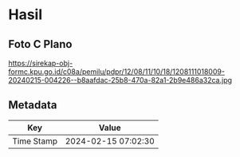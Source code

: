 # Hasil

## Foto C Plano

https://sirekap-obj-formc.kpu.go.id/c08a/pemilu/pdpr/12/08/11/10/18/1208111018009-20240215-004226--b8aafdac-25b8-470a-82a1-2b9e486a32ca.jpg


## Metadata

| Key        | Value               |
| ---------- | ------------------- |
| Time Stamp | 2024-02-15 07:02:30 |




